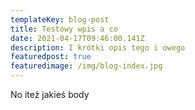 ```yaml
---
templateKey: blog-post
title: Testowy wpis a co
date: 2021-04-17T09:46:00.141Z
description: I krótki opis tego i owego
featuredpost: true
featuredimage: /img/blog-index.jpg
---
```

No iteż jakieś body
